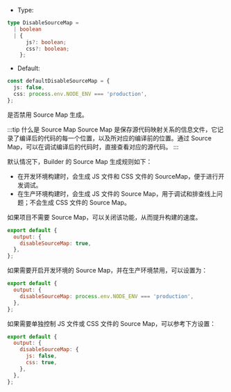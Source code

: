 - Type:

```ts
type DisableSourceMap =
  | boolean
  | {
      js?: boolean;
      css?: boolean;
    };
```

- Default:

```ts
const defaultDisableSourceMap = {
  js: false,
  css: process.env.NODE_ENV === 'production',
};
```

是否禁用 Source Map 生成。

:::tip 什么是 Source Map
Source Map 是保存源代码映射关系的信息文件，它记录了编译后的代码的每一个位置，以及所对应的编译前的位置。通过 Source Map，可以在调试编译后的代码时，直接查看对应的源代码。
:::

默认情况下，Builder 的 Source Map 生成规则如下：

- 在开发环境构建时，会生成 JS 文件和 CSS 文件的 SourceMap，便于进行开发调试。
- 在生产环境构建时，会生成 JS 文件的 Source Map，用于调试和排查线上问题；不会生成 CSS 文件的 Source Map。

如果项目不需要 Source Map，可以关闭该功能，从而提升构建的速度。

```js
export default {
  output: {
    disableSourceMap: true,
  },
};
```

如果需要开启开发环境的 Source Map，并在生产环境禁用，可以设置为：

```js
export default {
  output: {
    disableSourceMap: process.env.NODE_ENV === 'production',
  },
};
```

如果需要单独控制 JS 文件或 CSS 文件的 Source Map，可以参考下方设置：

```js
export default {
  output: {
    disableSourceMap: {
      js: false,
      css: true,
    },
  },
};
```
